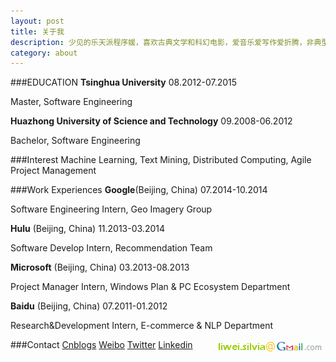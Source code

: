 ```yaml
---
layout: post
title: 关于我
description: 少见的乐天派程序媛，喜欢古典文学和科幻电影，爱音乐爱写作爱折腾，非典型90后，典型狮子座<(=⌒_⌒=)>
category: about
---
```


###EDUCATION 
__Tsinghua University__ 08.2012-07.2015

Master, Software Engineering

__Huazhong University of Science and Technology__ 09.2008-06.2012

Bachelor, Software Engineering

###Interest
Machine Learning, Text Mining, Distributed Computing, Agile Project Management

###Work Experiences
__Google__(Beijing, China) 07.2014-10.2014

Software Engineering Intern, Geo Imagery Group

__Hulu__ (Beijing, China) 11.2013-03.2014

Software Develop Intern, Recommendation Team

__Microsoft__ (Beijing, China)	 03.2013-08.2013

Project Manager Intern, Windows Plan & PC Ecosystem Department

__Baidu__ (Beijing, China)	 07.2011-01.2012

Research&Development Intern, E-commerce & NLP Department

###Contact
[Cnblogs](http://wei-li.cnblogs.com)
[Weibo](http://weibo.com/silviaazaaza)
[Twitter](https://twitter.com/Silviaazaaza)
[Linkedin](https://www.linkedin.com/profile/view?id=291965977)
<img src="/images/wei-gmail.gif" align=right>